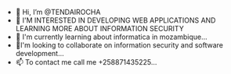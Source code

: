 - 👋 Hi, I’m @TENDAIROCHA
- 👀 I'M INTERESTED IN DEVELOPING WEB APPLICATIONS AND LEARNING MORE ABOUT INFORMATION SECURITY
- 🌱  I'm currently learning about informatica in mozambique...
- 💞️I'm looking to collaborate on information security and software development...
- 📫 To contact me call me +258871435225...


<!---
TENDAIROCHA/TENDAIROCHA is a ✨ special ✨ repository because its `README.md` (this file) appears on your GitHub profile.
You can click the Preview link to take a look at your changes.
--->
